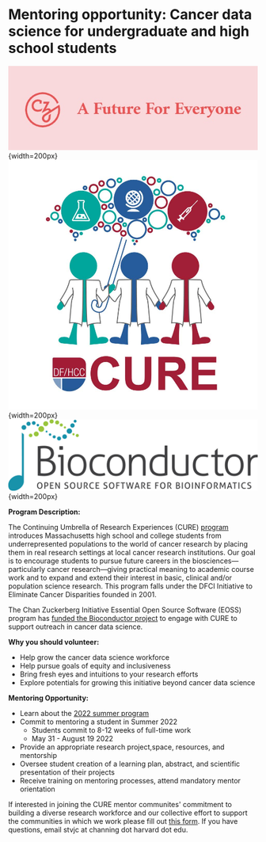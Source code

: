 # Mentoring opportunity: Cancer data science for undergraduate and high school students

![](man/figures/czilogo.jpg){width=200px}
![](man/figures/Student_Recruitment_CURE_2022.jpg){width=200px}
![](man/figures/bioconductor_logo_rgb.jpg){width=200px}

**Program Description:**

The Continuing Umbrella of Research Experiences (CURE) [program](https://chanzuckerberg.com/eoss/proposals/bioconductor-sustaining-a-worldwide-community-of-genome-data-scientists/) introduces Massachusetts high school and college students from underrepresented populations to the world of cancer research by placing them in real research settings at local cancer research institutions. Our goal is to encourage students to pursue future careers in the biosciences—particularly cancer research—giving practical meaning to academic course work and to expand and extend their interest in basic, clinical and/or population science research.  This program falls under the DFCI Initiative to Eliminate Cancer Disparities
founded in 2001.

The Chan Zuckerberg Initiative Essential Open Source Software (EOSS) program has [funded the
Bioconductor project](https://chanzuckerberg.com/eoss/proposals/bioconductor-sustaining-a-worldwide-community-of-genome-data-scientists/) to engage with CURE to support outreach in cancer data science.

**Why you should volunteer:**

- Help grow the cancer data science workforce
- Help pursue goals of equity and inclusiveness
- Bring fresh eyes and intuitions to your research efforts
- Explore potentials for growing this initiative beyond cancer data science

**Mentoring Opportunity:**

- Learn about the [2022 summer program](https://www.dfhcc.harvard.edu/research/cancer-disparities/students/cure-overview/)
- Commit to mentoring a student in Summer 2022
    - Students commit to 8-12 weeks of full-time work
    - May 31 - August 19 2022
- Provide an appropriate research project,space, resources, and mentorship
- Oversee student creation of a learning plan, abstract, and scientific presentation of their projects
- Receive training on mentoring processes, attend mandatory mentor orientation


If interested in joining the CURE mentor communites' commitment to building a diverse research workforce and our collective effort to support the communities in which we work please fill out [this form](https://www.surveymonkey.com/r/dfhccmentor2022).  If you have questions, email stvjc at channing dot harvard dot edu.

<!--
The Bioconductor project has partial support from the Chan Zuckerberg Initiative
in a Diversity and Inclusiveness special program.


This site has been created to help encourage scientists at Channing Division of Network Medicine
and Harvard TH Chan School of Public Health to consider participating in the Dana Farber/Harvard Cancer
[YES for CURE](https://www.dfhcc.harvard.edu/research/cancer-disparities/students/yes-for-cure/)
mentoring program.  This program falls under the DFCI Initiative to Eliminate Cancer Disparities
founded in 2001.

Mentoring activities will be linked to the establishment of content and 
open, accessible teaching methods for introducing cancer
data science early in students' educational experience.  Participating
in mentorship will have multiple follow-on effects:


To apply for consideration of a mentoring project, complete [this form](https://www.surveymonkey.com/r/dfhccmentor2022).
Applications should be submitted by the end of February; contact stvjc at channing dot harvard dot edu if
more time is needed.

More details are provided in links below that point to PDF documents on mentoring
recruitment and training processes of YES for CURE.  If you have questions
please contact stvjc at channing dot harvard dot edu or file an [issue](https://github.com/vjcitn/CUREMentoring/issues).

---

DF/HCC STUDENT TRAINING PROGRAMS: MISSION

DF/HCC provides high school and college students from underrepresented and 
disadvantaged backgrounds comprehensive hands-on mentored research experiences 
and guidance in academic and professional development.

Our mission is to:

- PROVIDE **ACCESS** TO MASSACHUSETTS YOUTH
- **BUILD THE PIPELINE** OF TALENTED AND DIVERSE STEM RESEARCHERS
- ACHIEVE **MEASURABLE IMPACT** FOR YOUNG STEM PROFESSIONALS
- CREATE AND FACILITATE **OPPORTUNITIES IN MENTORSHIP** FOR GRADUATE STUDENTS, POST DOCTORAL FELLOWS, AND FACULTY

---

Background on mentoring for YES for CURE

[Recruitment flyer](https://github.com/vjcitn/CUREMentoring/blob/main/Mentor%20Recruitment%202022.pdf)

[Training for mentors flyer](https://github.com/vjcitn/CUREMentoring/blob/main/Mentor%20Recruitment%202022.pdf)
-->
